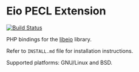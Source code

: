 # Eio PECL Extension

[![Build Status](https://travis-ci.com/rosmanov/pecl-eio.svg?branch=master)](https://travis-ci.com/rosmanov/pecl-eio)

PHP bindings for the [libeio](http://software.schmorp.de/pkg/libeio.html) library.

Refer to `INSTALL.md` file for installation instructions.

Supported platforms: GNU/Linux and BSD.
